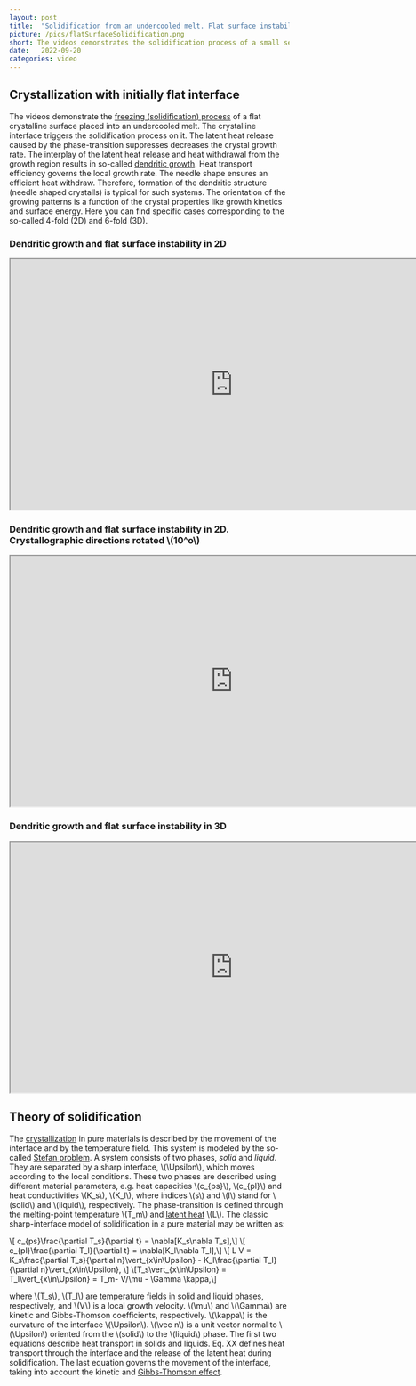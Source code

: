 ```yaml
---
layout: post
title:  "Solidification from an undercooled melt. Flat surface instability"
picture: /pics/flatSurfaceSolidification.png
short: The videos demonstrates the solidification process of a small seed placed into an undercooled melt. The undercooled melt starts to solidify on the seed surface. The solidification process is accomplished by latent heat release. This process leads to different interesting snowflakes shapes.
date:   2022-09-20
categories: video
---
```


## Crystallization with initially flat interface

The videos demonstrate the [freezing (solidification) process](https://en.wikipedia.org/wiki/Freezing) of a flat crystalline surface placed into an undercooled melt. 
The crystalline interface triggers the solidification process on it.
The latent heat release caused by the phase-transition suppresses decreases the crystal growth rate. 
The interplay of the latent heat release and heat withdrawal from the growth region results in so-called [dendritic growth](https://en.wikipedia.org/wiki/Dendrite_(metal)). 
Heat transport efficiency governs the local growth rate. 
The needle shape ensures  an efficient heat withdraw.  Therefore, formation of the dendritic structure (needle shaped crystalls) is typical for such systems. 
The orientation of the growing patterns is a function of the crystal properties like growth kinetics and surface energy. 
Here you can find specific cases corresponding to the so-called 4-fold (2D) and 6-fold (3D). 

### Dendritic growth and flat surface instability in 2D


<iframe width="800" height="450" 
src="https://youtube.com/embed/nOSNr4RvGws?controls=1&playlist=nOSNr4RvGws&loop=1" allowfullscreen>
</iframe>

### Dendritic growth and flat surface instability in 2D. Crystallographic directions rotated \\(10^o\\) 


<iframe width="800" height="450" 
src="https://youtube.com/embed/HBBGT87tll0?controls=1&playlist=HBBGT87tll0&loop=1" allowfullscreen>
</iframe>


### Dendritic growth and flat surface instability in 3D

<iframe width="800" height="450" 
src="https://youtube.com/embed/WipOp-3D-kw?controls=1&playlist=WipOp-3D-kw&loop=1" allowfullscreen>
</iframe>

## Theory of solidification

The [crystallization](https://en.wikipedia.org/wiki/Freezing) in pure materials is described by the movement of the interface and by the temperature field. 
This system is modeled by the so-called [Stefan problem](https://en.wikipedia.org/wiki/Stefan_problem). 
A system consists of two phases, _solid_ and _liquid_. 
They are separated by a sharp interface, \\(\Upsilon\\), which moves according to the local conditions. 
These two phases are described using different material parameters, e.g. heat capacities \\(c_{ps}\\), \\(c_{pl}\\) and heat conductivities \\(K_s\\), \\(K_l\\), 
where indices \\(s\\) and \\(l\\) stand for \\(solid\\) and \\(liquid\\), respectively. 
The phase-transition is defined through the melting-point temperature \\(T_m\\) and [latent heat](https://en.wikipedia.org/wiki/Latent_heat) \\(L\\). 
The classic sharp-interface model of solidification in a pure material may be written as:

\\[ c_{ps}\frac{\partial T_s}{\partial t}  =  \nabla[K_s\nabla T_s],\\]
\\[ c_{pl}\frac{\partial T_l}{\partial t}  =  \nabla[K_l\nabla T_l],\\]
\\[ L V = K_s\frac{\partial T_s}{\partial n}\vert_{x\in\Upsilon} - K_l\frac{\partial T_l}{\partial n}\vert_{x\in\Upsilon}, \\]
\\[T_s\vert_{x\in\Upsilon} = T_l\vert_{x\in\Upsilon} = T_m- V/\mu - \Gamma \kappa,\\]


where \\(T_s\\), \\(T_l\\) are temperature fields in solid and liquid phases, respectively, and \\(V\\) is a local growth velocity. 
\\(\mu\\) and \\(\Gamma\\) are kinetic and Gibbs-Thomson coefficients, respectively. 
\\(\kappa\\) is the curvature of the interface \\(\Upsilon\\).
\\(\vec n\\) is a unit vector normal to \\(\Upsilon\\) oriented from the \\(solid\\) to the \\(liquid\\) phase. 
The first two equations describe heat transport in solids and liquids. Eq. XX defines heat transport through the interface and the release of the latent heat during solidification. 
The last equation governs the movement of the interface, taking into account the kinetic and [Gibbs-Thomson effect](https://en.wikipedia.org/wiki/Gibbs%E2%80%93Thomson_equation).  



